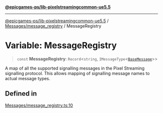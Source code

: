 [**@epicgames-ps/lib-pixelstreamingcommon-ue5.5**](../../../README.md)

***

[@epicgames-ps/lib-pixelstreamingcommon-ue5.5](../../../README.md) / [Messages/message\_registry](../README.md) / MessageRegistry

# Variable: MessageRegistry

> `const` **MessageRegistry**: `Record`\<`string`, `IMessageType`\<[`BaseMessage`](../../base_message/interfaces/BaseMessage.md)\>\>

A map of all the supported signalling messages in the Pixel Streaming
signalling protocol. This allows mapping of signalling message names
to actual message types.

## Defined in

[Messages/message\_registry.ts:10](https://github.com/mcottontensor/PixelStreamingInfrastructure/blob/457a0dc3b3c9a47385d92ffbc69496977cee683b/Common/src/Messages/message_registry.ts#L10)
